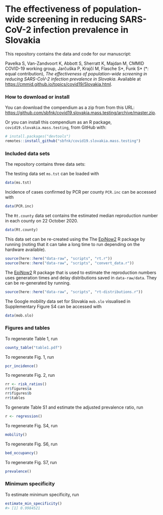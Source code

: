 
<!-- README.md is generated from README.Rmd. Please edit that file -->

# The effectiveness of population-wide screening in reducing SARS-CoV-2 infection prevalence in Slovakia

This repository contains the data and code for our manuscript:

Pavelka S, Van-Zandvoort K, Abbott S, Sherratt K, Majdan M, CMMID
COVID-19 working group, Jarčuška P, Krajčí M, Flasche S*, Funk S* (\*:
equal contribution), *The effectiveness of population-wide screening in
reducing SARS-CoV-2 infection prevalence in Slovakia*. Available at
<https://cmmid.github.io/topics/covid19/Slovakia.html>.

### How to download or install

You can download the compendium as a zip from from this URL:
<https://github.com/sbfnk/covid19.slovakia.mass.testing/archive/master.zip>.

Or you can install this compendium as an R package,
`covid19.slovakia.mass.testing`, from GitHub with:

``` r
# install.packages("devtools")
remotes::install_github("sbfnk/covid19.slovakia.mass.testing")
```

### Included data sets

The repository contains three data sets:

The testing data set `ms.tst` can be loaded with

``` r
data(ms.tst)
```

Incidence of cases confirmed by PCR per county `PCR.inc` can be accessed
with

``` r
data(PCR.inc)
```

The `Rt.county` data set contains the estimated median reproduction
number in each county on 22 October 2020.

``` r
data(Rt.county)
```

This data set can be re-created using the The
[EpiNow2](https://epiforecasts.io/EpiNow2/) R package by running (noting
that it can take a long time to run depending on the hardware
available).

``` r
source(here::here("data-raw", "scripts", "rt.r"))
source(here::here("data-raw", "scripts", "convert_data.r"))
```

The [EpiNow2](https://epiforecasts.io/EpiNow2/) R package that is used
to estimate the reproduction numbers uses generation times and delay
distributions saved in `data-raw/data`. They can be re-generated by
running.

``` r
source(here::here("data-raw", "scripts", "rt-distributions.r"))
```

The Google mobility data set for Slovakia `mob.slo` visualised in
Supplementary Figure S4 can be accessed with

``` r
data(mob.slo)
```

### Figures and tables

To regenerate Table 1, run

``` r
county_table("table1.pdf")
```

To regenerate Fig. 1, run

``` r
pcr_incidence()
```

To regenerate Fig. 2, run

``` r
rr <- risk_ratios()
rr$figures$a
rr$figures$b
rr$tables
```

To generate Table S1 and estimate the adjusted prevalence ratio, run

``` r
r <- regression()
```

To regenerate Fig. S4, run

``` r
mobility()
```

To regenerate Fig. S6, run

``` r
bed_occupancy()
```

To regenerate Fig. S7, run

``` r
prevalence()
```

### Minimum specificity

To estimate minimum specificity, run

``` r
estimate_min_specificity()
#> [1] 0.9984521
```
